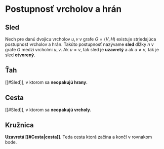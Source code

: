 # Postupnosť vrcholov a hrán

## Sled
Nech pre danú dvojicu vrcholov $u,v$ v grafe $G=(V,H)$ existuje striedajúca postupnosť vrcholov a hrán. Takúto postupnosť nazývame **sled** dĺžky $n$ v grafe $G$ medzi vrcholmi $u,v$. Ak $u=v$, tak sled je **uzavretý** a ak $u\neq v$, tak je sled **otvorený**.

## Ťah
[[#Sled]], v ktorom sa **neopakujú hrany**.

## Cesta
[[#Sled]], v ktorom sa **neopakujú vrcholy**.

## Kružnica
**Uzavretá [[#Cesta|cesta]]**. Teda cesta ktorá začína a končí v rovnakom bode.


